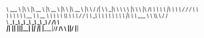 \   ___ \ |\  \ |\   __  \ |\   __  \ |\  \      |\   __  \    |\  \  /  /|
\ \  \_|\ \\ \  \\ \  \|\  \\ \  \|\ /_\ \  \     \ \  \|\  \   \ \  \/  / /
 \ \  \ \\ \\ \  \\ \   __  \\ \   __  \\ \  \     \ \  \\\  \   \ \    / / 
  \ \  \_\\ \\ \  \\ \  \ \  \\ \  \|\  \\ \  \____ \ \  \\\  \   /     \/  
   \ \_______\\ \__\\ \__\ \__\\ \_______\\ \_______\\ \_______\ /  /\   \  
    \|_______| \|__| \|__|\|__| \|_______| \|_______| \|_______|/__/ /\ __\ 
                                                                |__|/ \|__| 
                                                                            
